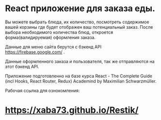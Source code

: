 # React приложение для заказа еды.  
Вы можете выбрать блюда, их количество, посмотреть содержимое вашей корзины где будет отображен ваш потенциальный заказ.
После выбора необходимого количества блюд, откроется форма(валидируемая) оформления заказа.

Данные для меню сайта берутся с бэкенд API https://firebase.google.com/ .

Данные оформленного заказа и пользователя, так же отправляются на этот бэкенд API.

Приложение подготовленно  на базе курса React - The Complete Guide (incl Hooks, React Router, Redux) Academind by Maximilian Schwarzmüller.

Рабочая ссылка для ознокомления:
# https://xaba73.github.io/Restik/
 
